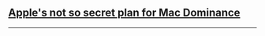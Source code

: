## [Apple's not so secret plan for Mac Dominance](https://medium.com/macoclock/apples-not-so-secret-plan-for-mac-dominance-a112e0bff13d)

---
